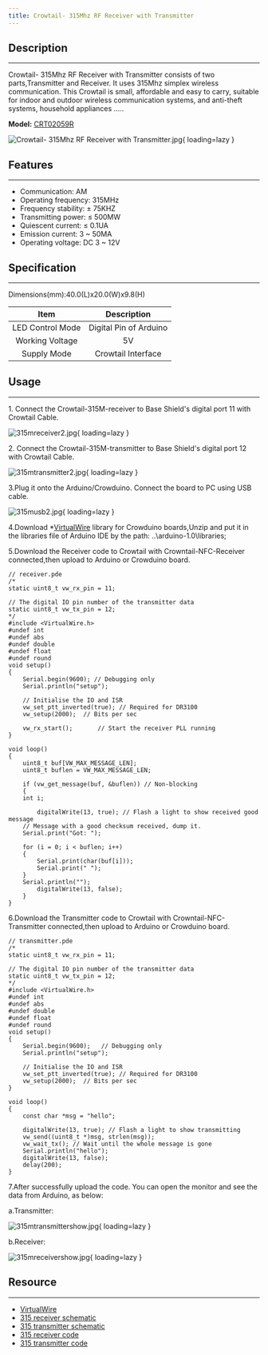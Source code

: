 ```yaml
---
title: Crowtail- 315Mhz RF Receiver with Transmitter
---
```


## Description
-----------

Crowtail- 315Mhz RF Receiver with Transmitter consists of two parts,Transmitter and Receiver. It uses 315Mhz simplex wireless communication. This Crowtail is small, affordable and easy to carry, suitable for indoor and outdoor wireless communication systems, and anti-theft systems, household appliances .....

**Model:** [CRT02059R](https://www.elecrow.com/crowtail-315mhz-rf-receiver-with-transmitter.html)

![Crowtail- 315Mhz RF Receiver with Transmitter.jpg](https://wiki.elecrow.com/images/thumb/f/fc/Crowtail-_315Mhz_RF_Receiver_with_Transmitter.jpg/500px-Crowtail-_315Mhz_RF_Receiver_with_Transmitter.jpg){ loading=lazy }

## Features
--------

- Communication: AM
- Operating frequency: 315MHz
- Frequency stability: ± 75KHZ
- Transmitting power: ≤ 500MW
- Quiescent current: ≤ 0.1UA
- Emission current: 3 ~ 50MA
- Operating voltage: DC 3 ~ 12V

## Specification
-------------

Dimensions(mm):40.0(L)x20.0(W)x9.8(H)

| Item | Description |
|:-:|:-:|
| LED Control Mode | Digital Pin of Arduino |
| Working Voltage | 5V |
| Supply Mode | Crowtail Interface |

## Usage
-----

1\. Connect the Crowtail-315M-receiver to Base Shield's digital port 11 with Crowtail Cable.

![315mreceiver2.jpg](https://wiki.elecrow.com/images/thumb/c/c9/315mreceiver2.jpg/500px-315mreceiver2.jpg){ loading=lazy }

2\. Connect the Crowtail-315M-transmitter to Base Shield's digital port 12 with Crowtail Cable.

![315mtransmitter2.jpg](https://wiki.elecrow.com/images/thumb/6/68/315mtransmitter2.jpg/500px-315mtransmitter2.jpg){ loading=lazy }

3.Plug it onto the Arduino/Crowduino. Connect the board to PC using USB cable.

![315musb2.jpg](https://wiki.elecrow.com/images/thumb/f/fb/315musb2.jpg/500px-315musb2.jpg){ loading=lazy }

4.Download \*[VirtualWire](../../files/Virtualwire-zip.md) library for Crowduino boards,Unzip and put it in the libraries file of Arduino IDE by the path: ..\\arduino-1.0\\libraries;

5.Download the Receiver code to Crowtail with Crowntail-NFC-Receiver connected,then upload to Arduino or Crowduino board.

```
// receiver.pde
/*
static uint8_t vw_rx_pin = 11;

// The digital IO pin number of the transmitter data
static uint8_t vw_tx_pin = 12;
*/
#include <VirtualWire.h>
#undef int
#undef abs
#undef double
#undef float
#undef round
void setup()
{
    Serial.begin(9600);	// Debugging only
    Serial.println("setup");

    // Initialise the IO and ISR
    vw_set_ptt_inverted(true); // Required for DR3100
    vw_setup(2000);	 // Bits per sec

    vw_rx_start();       // Start the receiver PLL running
}

void loop()
{
    uint8_t buf[VW_MAX_MESSAGE_LEN];
    uint8_t buflen = VW_MAX_MESSAGE_LEN;

    if (vw_get_message(buf, &buflen)) // Non-blocking
    {
	int i;

        digitalWrite(13, true); // Flash a light to show received good message
	// Message with a good checksum received, dump it.
	Serial.print("Got: ");
	
	for (i = 0; i < buflen; i++)
	{
	    Serial.print(char(buf[i]));
	    Serial.print(" ");
	}
	Serial.println("");
        digitalWrite(13, false);
    }
}
```

6.Download the Transmitter code to Crowtail with Crowntail-NFC-Transmitter connected,then upload to Arduino or Crowduino board.

```
// transmitter.pde
/*
static uint8_t vw_rx_pin = 11;

// The digital IO pin number of the transmitter data
static uint8_t vw_tx_pin = 12;
*/
#include <VirtualWire.h>
#undef int
#undef abs
#undef double
#undef float
#undef round
void setup()
{
    Serial.begin(9600);	  // Debugging only
    Serial.println("setup");

    // Initialise the IO and ISR
    vw_set_ptt_inverted(true); // Required for DR3100
    vw_setup(2000);	 // Bits per sec
}

void loop()
{
    const char *msg = "hello";

    digitalWrite(13, true); // Flash a light to show transmitting
    vw_send((uint8_t *)msg, strlen(msg));
    vw_wait_tx(); // Wait until the whole message is gone
    Serial.println("hello");
    digitalWrite(13, false);
    delay(200);
}
```

7.After successfully upload the code. You can open the monitor and see the data from Arduino, as below:

a.Transmitter:

![315mtransmittershow.jpg](https://wiki.elecrow.com/images/thumb/4/4d/315mtransmittershow.jpg/500px-315mtransmittershow.jpg){ loading=lazy }

b.Receiver:

![315mreceivershow.jpg](https://wiki.elecrow.com/images/thumb/2/20/315mreceivershow.jpg/500px-315mreceivershow.jpg){ loading=lazy }

## Resource
--------

- [VirtualWire](../../files/Virtualwire-zip.md)
- [315 receiver schematic](https://wiki.elecrow.com/images/1/1c/315-receiver-schematic.zip)
- [315 transmitter schematic](https://wiki.elecrow.com/images/5/59/315-transmitter-schematic.zip)
- [315 receiver code](https://wiki.elecrow.com/images/0/0a/315-receiver-code.zip)
- [315 transmitter code](https://wiki.elecrow.com/images/4/48/315-transmitter-code.zip)